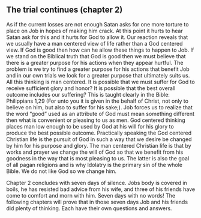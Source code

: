 ## The trial continues (chapter 2)

As if the current losses are not enough Satan asks for one more torture to place on Job in hopes of making him crack. At this point it hurts to hear Satan ask for this and it hurts for God to allow it. Our reaction reveals that we usually have a man centered view of life rather than a God centered view. If God is good then how can he allow these things to happen to Job. If we stand on the Biblical truth that God is good then we must believe that there is a greater purpose for his actions when they appear hurtful. The problem is we try to find a greater purpose for his actions that benefit Job and in our own trials we look for a greater purpose that ultimately suits us. All this thinking is man centered. It is possible that we must suffer for God to receive sufficient glory and honor? It is possible that the best overall outcome includes our suffering? This is taught clearly in the Bible: Philippians 1,29 (For unto you it is given in the behalf of Christ, not only to believe on him, but also to suffer for his sake;). Job forces us to realize that the word “good” used as an attribute of God must mean something different then what is convenient or pleasing to us as men. God centered thinking places man low enough to be used by God at his will for his glory to produce the best possible outcome. Practically speaking the God centered Christian life is the pursuit of God in such a way that we desire be changed by him for his purpose and glory. The man centered Christian life is that by works and prayer we change the will of God so that we benefit from his goodness in the way that is most pleasing to us. The latter is also the goal of all pagan religions and is why Idolatry is the primary sin of the whole Bible. We do not like God so we change him. 

Chapter 2 concludes with seven days of silence. Jobs body is covered in boils, he has resisted bad advice from his wife, and three of his friends have come to comfort and morn with him. Seven days with no words! The following chapters will prove that in those seven days Job and his friends did plenty of thinking. Each have their own questions and answers. 